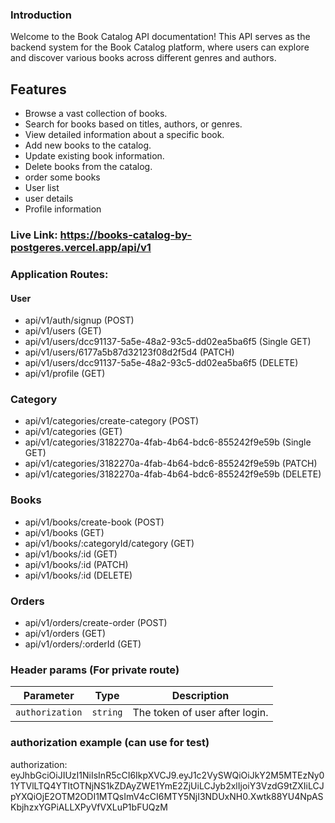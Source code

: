 ### Introduction

Welcome to the Book Catalog API documentation! This API serves as the backend
system for the Book Catalog platform, where users can explore and discover
various books across different genres and authors.

## Features

- Browse a vast collection of books.
- Search for books based on titles, authors, or genres.
- View detailed information about a specific book.
- Add new books to the catalog.
- Update existing book information.
- Delete books from the catalog.
- order some books
- User list
- user details
- Profile information

### Live Link: https://books-catalog-by-postgeres.vercel.app/api/v1

### Application Routes:

#### User

- api/v1/auth/signup (POST)
- api/v1/users (GET)
- api/v1/users/dcc91137-5a5e-48a2-93c5-dd02ea5ba6f5 (Single GET)
- api/v1/users/6177a5b87d32123f08d2f5d4 (PATCH)
- api/v1/users/dcc91137-5a5e-48a2-93c5-dd02ea5ba6f5 (DELETE)
- api/v1/profile (GET)

### Category

- api/v1/categories/create-category (POST)
- api/v1/categories (GET)
- api/v1/categories/3182270a-4fab-4b64-bdc6-855242f9e59b (Single GET)
- api/v1/categories/3182270a-4fab-4b64-bdc6-855242f9e59b (PATCH)
- api/v1/categories/3182270a-4fab-4b64-bdc6-855242f9e59b (DELETE)

### Books

- api/v1/books/create-book (POST)
- api/v1/books (GET)
- api/v1/books/:categoryId/category (GET)
- api/v1/books/:id (GET)
- api/v1/books/:id (PATCH)
- api/v1/books/:id (DELETE)

### Orders

- api/v1/orders/create-order (POST)
- api/v1/orders (GET)
- api/v1/orders/:orderId (GET)

### Header params (For private route)

| Parameter       | Type     | Description                    |
| --------------- | -------- | ------------------------------ |
| `authorization` | `string` | The token of user after login. |

### authorization example (can use for test)

authorization:
eyJhbGciOiJIUzI1NiIsInR5cCI6IkpXVCJ9.eyJ1c2VySWQiOiJkY2M5MTEzNy01YTVlLTQ4YTItOTNjNS1kZDAyZWE1YmE2ZjUiLCJyb2xlIjoiY3VzdG9tZXIiLCJpYXQiOjE2OTM2ODI1MTQsImV4cCI6MTY5NjI3NDUxNH0.Xwtk88YU4NpASKbjhzxYGPiALLXPyVfVXLuP1bFUQzM

